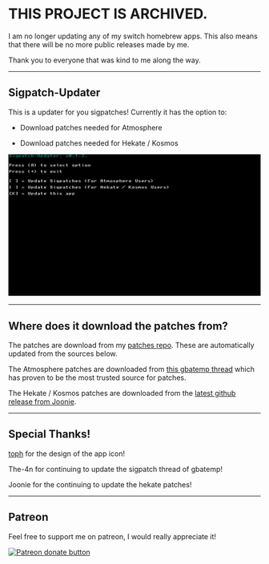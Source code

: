 # THIS PROJECT IS ARCHIVED.

I am no longer updating any of my switch homebrew apps. This also means that there will be no more public releases made by me.

Thank you to everyone that was kind to me along the way.

----

## Sigpatch-Updater

This is a updater for you sigpatches! Currently it has the option to:

* Download patches needed for Atmosphere

* Download patches needed for Hekate / Kosmos

![Img](images/example.jpg)

----

## Where does it download the patches from?

The patches are download from my [patches repo](https://github.com/ITotalJustice/patches). These are automatically updated from the sources below.

The Atmosphere patches are downloaded from [this gbatemp thread](https://gbatemp.net/threads/i-heard-that-you-guys-need-some-sweet-patches-for-atmosphere.521164/) which has proven to be the most trusted source for patches.

The Hekate / Kosmos patches are downloaded from the [latest github release from Joonie](https://github.com/Joonie86/hekate/releases).

----

## Special Thanks!

[toph](https://github.com/sudot0ph) for the design of the app icon!

The-4n for continuing to update the sigpatch thread of gbatemp!

Joonie for the continuing to update the hekate patches!

----

## Patreon

Feel free to support me on patreon, I would really appreciate it!

<a href="https://www.patreon.com/totaljustice"><img src="https://c5.patreon.com/external/logo/become_a_patron_button@2x.png" alt="Patreon donate button" /> </a>
